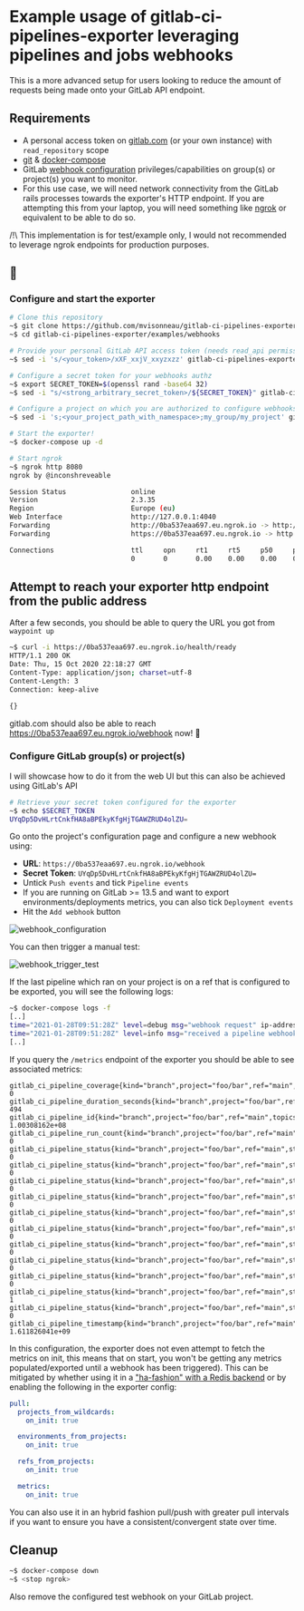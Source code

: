 # Example usage of gitlab-ci-pipelines-exporter leveraging pipelines and jobs webhooks

This is a more advanced setup for users looking to reduce the amount of requests being made onto your GitLab API endpoint.

## Requirements

- A personal access token on [gitlab.com](https://docs.gitlab.com/ee/user/profile/personal_access_tokens.html) (or your own instance) with `read_repository` scope
- [git](https://git-scm.com/) & [docker-compose](https://docs.docker.com/compose/)
- GitLab [webhook configuration](https://docs.gitlab.com/ee/user/project/integrations/webhooks.html) privileges/capabilities on group(s) or project(s) you want to monitor.
- For this use case, we will need network connectivity from the GitLab rails processes towards the exporter's HTTP endpoint. If you are attempting this from your laptop, you will need something like [ngrok](https://ngrok.com/) or equivalent to be able to do so.

/!\ This implementation is for test/example only, I would not recommended to leverage ngrok endpoints for production purposes.

## 🚀

### Configure and start the exporter

```bash
# Clone this repository
~$ git clone https://github.com/mvisonneau/gitlab-ci-pipelines-exporter.git
~$ cd gitlab-ci-pipelines-exporter/examples/webhooks

# Provide your personal GitLab API access token (needs read_api permissions)
~$ sed -i 's/<your_token>/xXF_xxjV_xxyzxzz' gitlab-ci-pipelines-exporter.yml

# Configure a secret token for your webhooks authz
~$ export SECRET_TOKEN=$(openssl rand -base64 32)
~$ sed -i "s/<strong_arbitrary_secret_token>/${SECRET_TOKEN}" gitlab-ci-pipelines-exporter.yml

# Configure a project on which you are authorized to configure webhooks
~$ sed -i 's;<your_project_path_with_namespace>;my_group/my_project' gitlab-ci-pipelines-exporter.yml

# Start the exporter!
~$ docker-compose up -d

# Start ngrok
~$ ngrok http 8080
ngrok by @inconshreveable                                                                                                                                                                                                                                                                                                                                (Ctrl+C to quit)

Session Status                online
Version                       2.3.35
Region                        Europe (eu)
Web Interface                 http://127.0.0.1:4040
Forwarding                    http://0ba537eaa697.eu.ngrok.io -> http://localhost:8080
Forwarding                    https://0ba537eaa697.eu.ngrok.io -> http://localhost:8080

Connections                   ttl     opn     rt1     rt5     p50     p90
                              0       0       0.00    0.00    0.00    0.00
```

## Attempt to reach your exporter http endpoint from the public address

After a few seconds, you should be able to query the URL you got from `waypoint up`

```bash
~$ curl -i https://0ba537eaa697.eu.ngrok.io/health/ready
HTTP/1.1 200 OK
Date: Thu, 15 Oct 2020 22:18:27 GMT
Content-Type: application/json; charset=utf-8
Content-Length: 3
Connection: keep-alive

{}
```

gitlab.com should also be able to reach https://0ba537eaa697.eu.ngrok.io/webhook now! 🎉

### Configure GitLab group(s) or project(s)

I will showcase how to do it from the web UI but this can also be achieved using GitLab's API

```bash
# Retrieve your secret token configured for the exporter
~$ echo $SECRET_TOKEN
UYqDp5DvHLrtCnkfHA8aBPEkyKfgHjTGAWZRUD4olZU=
```

Go onto the project's configuration page and configure a new webhook using:

- **URL**: `https://0ba537eaa697.eu.ngrok.io/webhook`
- **Secret Token**: `UYqDp5DvHLrtCnkfHA8aBPEkyKfgHjTGAWZRUD4olZU=`
- Untick `Push events` and tick `Pipeline events`
- If you are running on GitLab >= 13.5 and want to export environments/deployments metrics, you can also tick `Deployment events`
- Hit the `Add webhook` button

![webhook_configuration](../../docs/images/webhook_configuration.png)

You can then trigger a manual test:

![webhook_trigger_test](../../docs/images/webhook_trigger_test.png)

If the last pipeline which ran on your project is on a ref that is configured to be exported, you will see the following logs:

```bash
~$ docker-compose logs -f
[..]
time="2021-01-28T09:51:28Z" level=debug msg="webhook request" ip-address="192.168.0.1:57954" user-agent=GitLab/13.9.0-pre
time="2021-01-28T09:51:28Z" level=info msg="received a pipeline webhook from GitLab for a ref, triggering metrics pull" project-name=foo/bar ref=main ref-kind=branch
[..]
```

If you query the `/metrics` endpoint of the exporter you should be able to see associated metrics:

```shell
gitlab_ci_pipeline_coverage{kind="branch",project="foo/bar",ref="main",topics="",variables=""} 0
gitlab_ci_pipeline_duration_seconds{kind="branch",project="foo/bar",ref="main",topics="",variables=""} 494
gitlab_ci_pipeline_id{kind="branch",project="foo/bar",ref="main",topics="",variables=""} 1.00308162e+08
gitlab_ci_pipeline_run_count{kind="branch",project="foo/bar",ref="main",topics="",variables=""} 0
gitlab_ci_pipeline_status{kind="branch",project="foo/bar",ref="main",status="canceled",topics="",variables=""} 0
gitlab_ci_pipeline_status{kind="branch",project="foo/bar",ref="main",status="created",topics="",variables=""} 0
gitlab_ci_pipeline_status{kind="branch",project="foo/bar",ref="main",status="failed",topics="",variables=""} 0
gitlab_ci_pipeline_status{kind="branch",project="foo/bar",ref="main",status="manual",topics="",variables=""} 0
gitlab_ci_pipeline_status{kind="branch",project="foo/bar",ref="main",status="pending",topics="",variables=""} 0
gitlab_ci_pipeline_status{kind="branch",project="foo/bar",ref="main",status="preparing",topics="",variables=""} 0
gitlab_ci_pipeline_status{kind="branch",project="foo/bar",ref="main",status="running",topics="",variables=""} 0
gitlab_ci_pipeline_status{kind="branch",project="foo/bar",ref="main",status="scheduled",topics="",variables=""} 0
gitlab_ci_pipeline_status{kind="branch",project="foo/bar",ref="main",status="skipped",topics="",variables=""} 0
gitlab_ci_pipeline_status{kind="branch",project="foo/bar",ref="main",status="success",topics="",variables=""} 1
gitlab_ci_pipeline_status{kind="branch",project="foo/bar",ref="main",status="waiting_for_resource",topics="",variables=""} 0
gitlab_ci_pipeline_timestamp{kind="branch",project="foo/bar",ref="main",topics="",variables=""} 1.611826041e+09
```

In this configuration, the exporter does not even attempt to fetch the metrics on init, this means that on start, you won't be getting any metrics populated/exported until
a webhook has been triggered). This can be mitigated by whether using it in a ["ha-fashion" with a Redis backend](../ha-setup) or by enabling the following in the exporter config:

```yaml
pull:
  projects_from_wildcards:
    on_init: true

  environments_from_projects:
    on_init: true

  refs_from_projects:
    on_init: true

  metrics:
    on_init: true
```

You can also use it in an hybrid fashion pull/push with greater pull intervals if you want to ensure you have a consistent/convergent state over time.

## Cleanup

```bash
~$ docker-compose down
~$ <stop ngrok>
```

Also remove the configured test webhook on your GitLab project.
